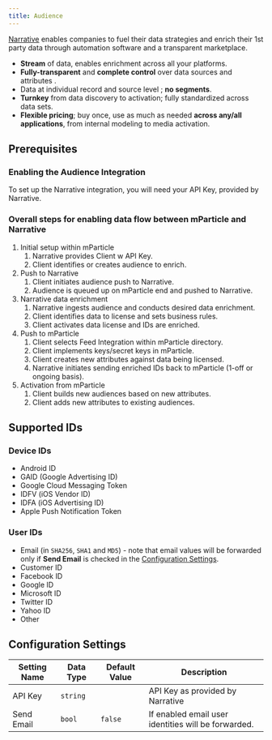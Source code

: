 ```yaml
---
title: Audience
---
```


[Narrative](http://narrative.io) enables companies to fuel their data strategies and enrich their 1st party data through automation software and a transparent marketplace.

* **Stream** of data, enables enrichment across all your platforms.
* **Fully-transparent** and **complete control** over data sources and attributes .
* Data at individual record and source level ; **no segments**.
* **Turnkey** from data discovery to activation; fully standardized across data sets.
* **Flexible pricing**; buy once, use as much as needed **across any/all applications**, from internal modeling to media activation.

## Prerequisites

### Enabling the Audience Integration

To set up the Narrative integration, you will need your API Key, provided by Narrative.

### Overall steps for enabling data flow between mParticle and Narrative

1. Initial setup within mParticle
   1. Narrative provides Client w API Key.
   1. Client identifies or creates audience to enrich.
1. Push to Narrative
   1. Client initiates audience push to Narrative.
   1. Audience is queued up on mParticle end and pushed to Narrative.
1. Narrative data enrichment
   1. Narrative ingests audience and conducts desired data enrichment.
   1. Client identifies data to license and sets business rules.
   1. Client activates data license and IDs are enriched.
1. Push to mParticle
   1. Client selects Feed Integration within mParticle directory.
   1. Client implements keys/secret keys in mParticle.
   1. Client creates new attributes against data being licensed.
   1. Narrative initiates sending enriched IDs back to mParticle (1-off or ongoing basis).
1. Activation from mParticle
   1. Client builds new audiences based on new attributes.
   1. Client adds new attributes to existing audiences.

## Supported IDs

### Device IDs  

* Android ID
* GAID (Google Advertising ID)
* Google Cloud Messaging Token
* IDFV (iOS Vendor ID)
* IDFA (iOS Advertising ID)
* Apple Push Notification Token

### User IDs  

* Email (in `SHA256`, `SHA1` and `MD5`) - note that email values will be forwarded only if **Send Email** is checked in the [Configuration Settings](#configuration-settings).
* Customer ID
* Facebook ID
* Google ID
* Microsoft ID
* Twitter ID
* Yahoo ID 
* Other  

## Configuration Settings

| Setting Name| Data Type | Default Value | Description |
|-------------|----------|----------------|-----------------|
| API Key | `string` | | API Key as provided by Narrative |
| Send Email | `bool` | `false` | If enabled email user identities will be forwarded. |